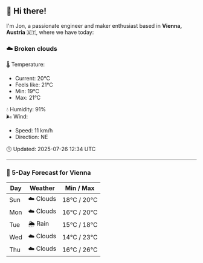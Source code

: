 ## 👋 Hi there!

I'm Jon, a passionate engineer and maker enthusiast based in **Vienna, Austria** 🇦🇹, where we have today:

### ☁️ Broken clouds 

🌡️ Temperature: 
* Current: 20°C
* Feels like: 21°C
* Min: 19°C 
* Max: 21°C  

💧 Humidity: 91%  
🌬️ Wind: 
* Speed: 11 km/h 
* Direction: NE  

🕒 Updated: 2025-07-26 12:34 UTC

---

### 📅 5-Day Forecast for Vienna

| Day | Weather | Min / Max |
|-----|---------|------------|
| Sun | ☁️ Clouds | 18°C / 20°C |
| Mon | ☁️ Clouds | 16°C / 20°C |
| Tue | 🌦️ Rain | 15°C / 18°C |
| Wed | ☁️ Clouds | 14°C / 23°C |
| Thu | ☁️ Clouds | 16°C / 26°C |
